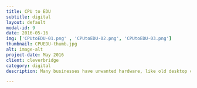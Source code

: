 ```yaml
---
title: CPU to EDU
subtitle: digital
layout: default
modal-id: 9
date: 2016-05-16
img: ['CPUtoEDU-01.png' , 'CPUtoEDU-02.png', 'CPUtoEDU-03.png']
thumbnail: CPUEDU-thumb.jpg
alt: image-alt
project-date: May 2016
client: cleverbridge
category: digital
description: Many businesses have unwanted hardware, like old desktop computers, that are often discarded and thrown away into our landfills. Meanwhile, many Chicago Public Schools’ studnts are falling behind in STEM studies because they lack access to technology. CPU to EDU is a resource that allows businesses to donate their unwanted materials to Chicago students in need. <p> Haphazardly thown together during cleverbridge's <a href="www.https://hacktothefuture.splashthat.com/">Hack to the Future Hackathon</a>, our goal was to provide the resources to help students extend learning in the classroom and beyond.</p> 

---
```

